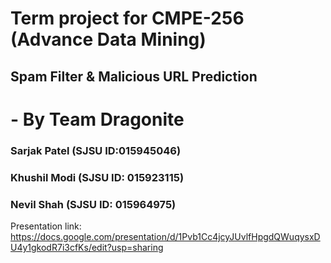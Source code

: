 # Term project for CMPE-256 (Advance Data Mining)
## Spam Filter & Malicious URL Prediction
# - By Team Dragonite
### Sarjak Patel  (SJSU ID:015945046)
### Khushil Modi (SJSU ID: 015923115)
### Nevil Shah   (SJSU ID: 015964975)

Presentation link: https://docs.google.com/presentation/d/1Pvb1Cc4jcyJUvlfHpgdQWuqysxDU4y1gkodR7i3cfKs/edit?usp=sharing
